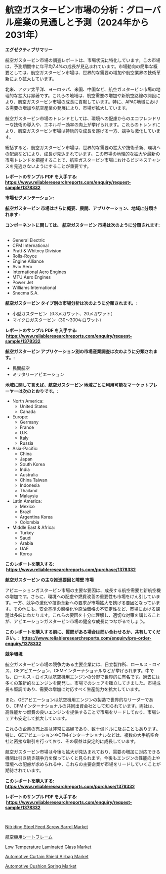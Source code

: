<p><h1>航空ガスタービン市場の分析：グローバル産業の見通しと予測（2024年から2031年）</h1></p><p><strong>エグゼクティブサマリー</strong></p>
<p><p>航空ガスタービン市場の調査レポートは、市場状況に特化しています。この市場は、予測期間中に年平均7.4%の成長が見込まれています。市場動向の簡単な概要としては、航空ガスタービン市場は、世界的な需要の増加や航空業界の技術革新により拡大しています。</p><p>北米、アジア太平洋、ヨーロッパ、米国、中国など、航空ガスタービン市場の地理的な拡大は顕著です。これらの地域は、航空需要の増加や新航空路線の開設により、航空ガスタービン市場の成長に貢献しています。特に、APAC地域における需要の増加や航空産業の発展により、市場が拡大しています。</p><p>航空ガスタービン市場のトレンドとしては、環境への配慮からのエコフレンドリーな技術の導入や、エネルギー効率の向上が挙げられます。これらのトレンドにより、航空ガスタービン市場は持続的な成長を遂げる一方、競争も激化しています。</p><p>総括すると、航空ガスタービン市場は、世界的な需要の拡大や技術革新、環境への配慮などにより、成長が見込まれています。この市場の地理的な拡大や最新の市場トレンドを把握することで、航空ガスタービン市場におけるビジネスチャンスを見逃さないようにすることが重要です。</p></p>
<p><strong>レポートのサンプル PDF を入手する: <a href="https://www.reliableresearchreports.com/enquiry/request-sample/1378332">https://www.reliableresearchreports.com/enquiry/request-sample/1378332</a></strong></p>
<p><strong>市場セグメンテーション:</strong></p>
<p><strong> 航空ガスタービン 市場はさらに概要、展開、アプリケーション、地域に分類されます :</strong></p>
<p><strong>コンポーネントに関しては、 航空ガスタービン 市場は次のように分類されます: &nbsp;</strong></p>
<p><ul><li>General Electric</li><li>CFM International</li><li>Pratt & Whitney Division</li><li>Rolls-Royce</li><li>Engine Alliance</li><li>Avio Aero</li><li>International Aero Engines</li><li>MTU Aero Engines</li><li>Power Jet</li><li>Williams International</li><li>Snecma S.A.</li></ul></p>
<p><strong> 航空ガスタービン タイプ別の市場分析は次のように分類されます。:</strong></p>
<p><ul><li>小型ガスタービン（0.3メガワット、20メガワット）</li><li>マイクロガスタービン（30〜300キロワット）</li></ul></p>
<p><strong>レポートのサンプル PDF を入手する: &nbsp;<a href="https://www.reliableresearchreports.com/enquiry/request-sample/1378332">https://www.reliableresearchreports.com/enquiry/request-sample/1378332</a></strong></p>
<p><strong> 航空ガスタービン アプリケーション別の市場産業調査は次のように分類されます。:</strong></p>
<p><ul><li>民間航空</li><li>ミリタリーアビエーション</li></ul></p>
<p><strong>地域に関して言えば、航空ガスタービン 地域ごとに利用可能なマーケットプレーヤーは次のとおりです。:</strong></p>
<p><ul>
    <li>
        North America:
        <ul>
            <li>United States</li>
            <li>Canada</li>
        </ul>
    </li>
    <li>
        Europe:
        <ul>
            <li>Germany</li>
            <li>France</li>
            <li>U.K.</li>
            <li>Italy</li>
            <li>Russia</li>
        </ul>
    </li>
    <li>
        Asia-Pacific:
        <ul>
            <li>China</li>
            <li>Japan</li>
            <li>South Korea</li>
            <li>India</li>
            <li>Australia</li>
            <li>China Taiwan</li>
            <li>Indonesia</li>
            <li>Thailand</li>
            <li>Malaysia</li>
        </ul>
    </li>
    <li>
        Latin America:
        <ul>
            <li>Mexico</li>
            <li>Brazil</li>
            <li>Argentina Korea</li>
            <li>Colombia</li>
        </ul>
    </li>
    <li>
        Middle East & Africa:
        <ul>
            <li>Turkey</li>
            <li>Saudi</li>
            <li>Arabia</li>
            <li>UAE</li>
            <li>Korea</li>
        </ul>
    </li>
    </ul></p>
<p><strong>このレポートを購入する: &nbsp;<a href="https://www.reliableresearchreports.com/purchase/1378332">https://www.reliableresearchreports.com/purchase/1378332</a></strong></p>
<p><strong>航空ガスタービン の主な推進要因と障壁 市場</strong></p>
<p><p>アビエーションガスタービン市場の主要な要因は、成長する航空需要と新航空機の増加です。さらに、環境への配慮や燃費改善の重要性も市場をけん引しています。一方、競争の激化や技術革新への要求が市場拡大を妨げる要因となっています。その他にも、安全基準の厳格化や原油価格の不安定性など、市場における課題は多岐にわたります。これらの要因を十分に理解し、適切な対策を講じることが、アビエーションガスタービン市場の健全な成長につながるでしょう。</p></p>
<p><strong>このレポートを購入する前に、質問がある場合は問い合わせるか、共有してください。:&nbsp; <a href="https://www.reliableresearchreports.com/enquiry/pre-order-enquiry/1378332">https://www.reliableresearchreports.com/enquiry/pre-order-enquiry/1378332</a></strong></p>
<p><strong>競争環境</strong></p>
<p><p>航空ガスタービン市場の競争力ある主要企業には、日立製作所、ロールス・ロイス、GEアビエーション、CFMインターナショナルなどが挙げられます。中でも、ロールス・ロイスは航空機用エンジンの分野で世界的に有名です。過去には多くの革新的なエンジンを開発し、市場でのシェアを確立してきました。市場成長も堅調であり、需要の増加に対応すべく生産能力を拡大しています。</p><p>また、GEアビエーションは航空機用エンジンの製造で世界的なリーダーであり、CFMインターナショナルの共同出資会社として知られています。両社は、高性能かつ燃費の良いエンジンを提供することで市場をリードしており、市場シェアも安定して拡大しています。</p><p>これらの企業の売上高は非常に高額であり、数十億ドルに及ぶこともあります。特に、GEアビエーションやCFMインターナショナルなどは、複数の大手航空会社と密接な取引を行っており、その収益は安定的に成長しています。</p><p>航空ガスタービン市場は今後も拡大が見込まれており、需要の増加に対応できる機関は引き続き競争力を保っていくと見られます。今後もエンジンの性能向上や環境への配慮が求められる中、これらの主要企業が市場をリードしていくことが期待されています。</p></p>
<p><strong>このレポートを購入する: &nbsp; <a href="https://www.reliableresearchreports.com/purchase/1378332">https://www.reliableresearchreports.com/purchase/1378332</a></strong></p>
<p><strong>レポートのサンプル PDF を入手する: &nbsp;<a href="https://www.reliableresearchreports.com/enquiry/request-sample/1378332">https://www.reliableresearchreports.com/enquiry/request-sample/1378332</a></strong><strong></strong></p>
<p>&nbsp;</p>
<p><p><a href="https://gentle-editor-9db.notion.site/Nitriding-Steel-Feed-Screw-Barrel-Market-Share-Market-New-Trends-Analysis-Report-By-Type-By-Appli-e9cf7d9e59a24c58a41db994595f730d">Nitriding Steel Feed Screw Barrel Market</a></p><p><a href="https://github.com/oqoeusbvpadwjs08/Market-Research-Report-List-1/blob/main/6962400473.md">航空機用シートフレーム</a></p><p><a href="https://github.com/julyju69/Market-Research-Report-List-2/blob/main/low-temperature-laminated-glass-market.md">Low Temperature Laminated Glass Market</a></p><p><a href="https://issuu.com/reportprime-2/docs/automotive-curtain-shield-airbag-market-size-2030.">Automotive Curtain Shield Airbag Market</a></p><p><a href="https://issuu.com/reportprime-2/docs/automotive-cushion-spring-market-size-2030.pptx">Automotive Cushion Spring Market</a></p></p>